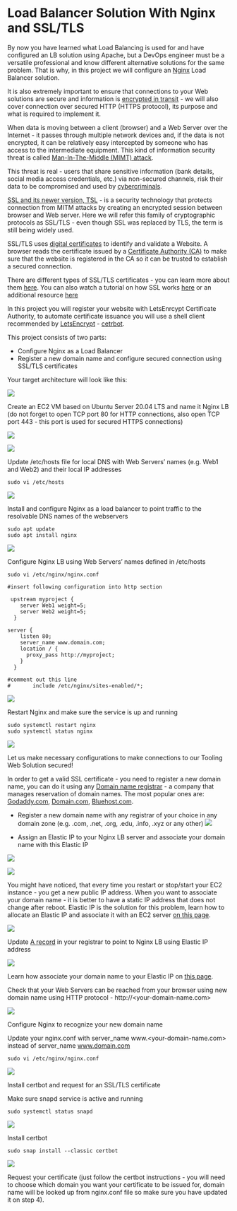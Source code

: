 # Load Balancer Solution With Nginx and SSL/TLS

By now you have learned what Load Balancing is used for and have configured an LB solution using Apache, but a DevOps engineer must be a versatile professional and know different alternative solutions for the same problem. That is why, in this project we will configure an [Nginx](https://www.nginx.com/) Load Balancer solution.

It is also extremely important to ensure that connections to your Web solutions are secure and information is [encrypted in transit](https://security.berkeley.edu/data-encryption-transit-guideline) - we will also cover connection over secured HTTP (HTTPS protocol), its purpose and what is required to implement it.

When data is moving between a client (browser) and a Web Server over the Internet - it passes through multiple network devices and, if the data is not encrypted, it can be relatively easy intercepted by someone who has access to the intermediate equipment. This kind of information security threat is called [Man-In-The-Middle (MIMT) attack](https://en.wikipedia.org/wiki/Man-in-the-middle_attack).

This threat is real - users that share sensitive information (bank details, social media access credentials, etc.) via non-secured channels, risk their data to be compromised and used by [cybercriminals](https://www.trendmicro.com/vinfo/us/security/definition/cybercriminals).

[SSL and its newer version, TSL](https://en.wikipedia.org/wiki/Secure_Sockets_Layer) - is a security technology that protects connection from MITM attacks by creating an encrypted session between browser and Web server. Here we will refer this family of cryptographic protocols as SSL/TLS - even though SSL was replaced by TLS, the term is still being widely used.

SSL/TLS uses [digital certificates](https://en.wikipedia.org/wiki/Public_key_certificate) to identify and validate a Website. A browser reads the certificate issued by a [Certificate Authority (CA)](https://en.wikipedia.org/wiki/Certificate_authority) to make sure that the website is registered in the CA so it can be trusted to establish a secured connection.

There are different types of SSL/TLS certificates - you can learn more about them [here](https://blog.hubspot.com/marketing/what-is-ssl). You can also watch a tutorial on how SSL works [here](https://youtu.be/T4Df5_cojAs) or an additional resource [here](https://youtu.be/SJJmoDZ3il8)

In this project you will register your website with LetsEnrcypt Certificate Authority, to automate certificate issuance you will use a shell client recommended by [LetsEncrypt](https://letsencrypt.org/) - [cetrbot](https://certbot.eff.org/).

This project consists of two parts:
- Configure Nginx as a Load Balancer
- Register a new domain name and configure secured connection using SSL/TLS certificates

Your target architecture will look like this:

![](./images/nginx_lb.png)

Create an EC2 VM based on Ubuntu Server 20.04 LTS and name it Nginx LB (do not forget to open TCP port 80 for HTTP connections, also open TCP port 443 - this port is used for secured HTTPS connections)

![](./images/ec2.png)

![](./images/p1.png)

Update /etc/hosts file for local DNS with Web Servers’ names (e.g. Web1 and Web2) and their local IP addresses

```
sudo vi /etc/hosts
```

![](./images/p2.png)

Install and configure Nginx as a load balancer to point traffic to the resolvable DNS names of the webservers
```
sudo apt update
sudo apt install nginx
```

![](./images/p3.png)

Configure Nginx LB using Web Servers’ names defined in /etc/hosts

```
sudo vi /etc/nginx/nginx.conf

#insert following configuration into http section

 upstream myproject {
    server Web1 weight=5;
    server Web2 weight=5;
  }

server {
    listen 80;
    server_name www.domain.com;
    location / {
      proxy_pass http://myproject;
    }
  }

#comment out this line
#       include /etc/nginx/sites-enabled/*;
```

![](./images/p4.png)

Restart Nginx and make sure the service is up and running

```
sudo systemctl restart nginx
sudo systemctl status nginx
```

![](./images/p5.png)

Let us make necessary configurations to make connections to our Tooling Web Solution secured!

In order to get a valid SSL certificate - you need to register a new domain name, you can do it using any [Domain name registrar](https://en.wikipedia.org/wiki/Domain_name_registrar) - a company that manages reservation of domain names. The most popular ones are: [Godaddy.com](https://godaddy.com/), [Domain.com](https://www.domain.com/), [Bluehost.com](https://www.bluehost.com/).

- Register a new domain name with any registrar of your choice in any domain zone (e.g. .com, .net, .org, .edu, .info, .xyz or any other)
![](./images/p6.png)


- Assign an Elastic IP to your Nginx LB server and associate your domain name with this Elastic IP

![](./images/p7.png)

![](./images/p8.png)


You might have noticed, that every time you restart or stop/start your EC2 instance - you get a new public IP address. When you want to associate your domain name - it is better to have a static IP address that does not change after reboot. Elastic IP is the solution for this problem, learn how to allocate an Elastic IP and associate it with an EC2 server [on this page](https://docs.aws.amazon.com/AWSEC2/latest/UserGuide/elastic-ip-addresses-eip.html).

![](./images/p8.png)

Update [A record](https://www.cloudflare.com/learning/dns/dns-records/dns-a-record/) in your registrar to point to Nginx LB using Elastic IP address

![](./images/p7.png)

Learn how associate your domain name to your Elastic IP on [this page](https://medium.com/progress-on-ios-development/connecting-an-ec2-instance-with-a-godaddy-domain-e74ff190c233).

Check that your Web Servers can be reached from your browser using new domain name using HTTP protocol - http://<your-domain-name.com>

![](./images/p1.jpg)

Configure Nginx to recognize your new domain name

Update your nginx.conf with server_name www.<your-domain-name.com> instead of server_name www.domain.com

```
sudo vi /etc/nginx/nginx.conf
```

![](./images/p9.png)

Install certbot and request for an SSL/TLS certificate

Make sure snapd service is active and running

```
sudo systemctl status snapd
```
![](./images/p10.png)

Install certbot
```
sudo snap install --classic certbot
```

![](./images/p11.png)

Request your certificate (just follow the certbot instructions - you will need to choose which domain you want your certificate to be issued for, domain name will be looked up from nginx.conf file so make sure you have updated it on step 4).

